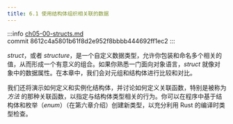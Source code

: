 ```yaml
---
title: 6.1 使用结构体组织相关联的数据
---
```


:::info
[ch05-00-structs.md](https://github.com/rust-lang/book/blob/main/src/ch05-00-structs.md)
<br>
commit 8612c4a5801b61f8d2e952f8bbbb444692ff1ec2
:::

*struct*，或者 *structure*，是一个自定义数据类型，允许你包装和命名多个相关的值，从而形成一个有意义的组合。如果你熟悉一门面向对象语言，*struct* 就像对象中的数据属性。在本章中，我们会对元组和结构体进行比较和对比。

我们还将演示如何定义和实例化结构体，并讨论如何定义关联函数，特别是被称为 *方法* 的那种关联函数，以指定与结构体类型相关的行为。你可以在程序中基于结构体和枚举（*enum*）（在第六章介绍）创建新类型，以充分利用 Rust 的编译时类型检查。
